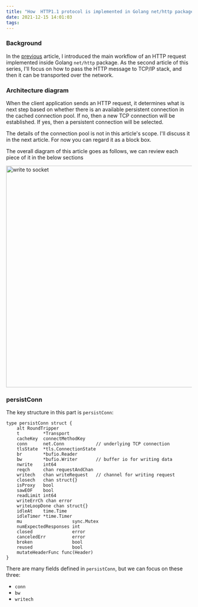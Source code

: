 ```yaml
---
title: "How  HTTP1.1 protocol is implemented in Golang net/http package: part two -  write HTTP message to socket"
date: 2021-12-15 14:01:03
tags:
---
```


### Background

In the [previous](https://baoqger.github.io/2021/12/01/understand-http1-1-client-golang/) article, I introduced the main workflow of an HTTP request implemented inside Golang `net/http` package. As the second article of this series, I'll focus on how to pass the HTTP message to TCP/IP stack, and then it can be transported over the network. 

### Architecture diagram

When the client application sends an HTTP request, it determines what is next step based on whether there is an available persistent connection in the cached connection pool. If no, then a new TCP connection will be established. If yes, then a persistent connection will be selected. 

The details of the connection pool is not in this article's scope. I'll discuss it in the next article. For now you can regard it as a block box. 

The overall diagram of this article goes as follows, we can review each piece of it in the below sections

<img src="/images/golang-http1-1-flow-write-socket.png" title="write to socket" width="800px" height="600px">

### persistConn

The key structure in this part is `persistConn`: 
```golang
type persistConn struct {
	alt RoundTripper
	t         *Transport
	cacheKey  connectMethodKey
	conn      net.Conn            // underlying TCP connection
	tlsState  *tls.ConnectionState
	br        *bufio.Reader       
	bw        *bufio.Writer       // buffer io for writing data
	nwrite    int64               
	reqch     chan requestAndChan 
	writech   chan writeRequest   // channel for writing request
	closech   chan struct{}      
	isProxy   bool
	sawEOF    bool  
	readLimit int64 
	writeErrCh chan error
	writeLoopDone chan struct{} 
	idleAt    time.Time   
	idleTimer *time.Timer 
	mu                   sync.Mutex 
	numExpectedResponses int
	closed               error 
	canceledErr          error 
	broken               bool 
	reused               bool  
	mutateHeaderFunc func(Header)
}
```
There are many fields defined in `persistConn`, but we can focus on these three: 
- `conn`
- `bw`
- `writech`

